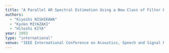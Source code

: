 ```yaml
---
title: "A Parallel AR Spectral Estimation Using a New Class of Filter Bank"
authors:
  - "Kiyoshi NISHIKAWA"
  - "Kyoko MIYAZAKI"
  - "Hitoshi KIYA"
year: 1993
type: "international"
venue: "IEEE International Conference on Acoustics, Speech and Signal Processing, pp. WAJ-7, 1993-04-01."
---
```

